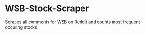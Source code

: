 # WSB-Stock-Scraper
 Scrapes all comments for WSB on Reddit and counts most frequent occuring stocks
